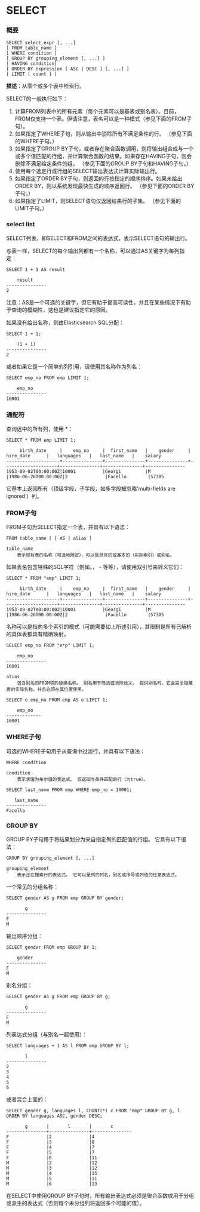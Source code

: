 # SELECT

### 概要

```
SELECT select_expr [, ...]
[ FROM table_name ]
[ WHERE condition ]
[ GROUP BY grouping_element [, ...] ]
[ HAVING condition]
[ ORDER BY expression [ ASC | DESC ] [, ...] ]
[ LIMIT [ count ] ]
```

**描述**：从零个或多个表中检索行。

SELECT的一般执行如下：

1. 计算FROM列表中的所有元素（每个元素可以是基表或别名表）。目前，FROM仅支持一个表。但请注意，表名可以是一种模式（参见下面的FROM子句）。
2. 如果指定了WHERE子句，则从输出中消除所有不满足条件的行。 （参见下面的WHERE子句。）
3. 如果指定了GROUP BY子句，或者存在聚合函数调用，则将输出组合成与一个或多个值匹配的行组，并计算聚合函数的结果。如果存在HAVING子句，则会删除不满足给定条件的组。 （参见下面的GROUP BY子句和HAVING子句。）
4. 使用每个选定行或行组的SELECT输出表达式计算实际输出行。
5. 如果指定了ORDER BY子句，则返回的行按指定的顺序排序。如果未给出ORDER BY，则以系统发现最快生成的顺序返回行。 （参见下面的ORDER BY子句。）
6. 如果指定了LIMIT，则SELECT语句仅返回结果行的子集。 （参见下面的LIMIT子句。）

### select list

SELECT列表，即SELECT和FROM之间的表达式，表示SELECT语句的输出行。

与表一样，SELECT的每个输出列都有一个名称，可以通过AS关键字为每列指定：

```
SELECT 1 + 1 AS result

    result
---------------
2
```

注意：AS是一个可选的关键字，但它有助于提高可读性，并且在某些情况下有助于查询的模糊性，这也是建议指定它的原因。

如果没有给出名称，则由Elasticsearch SQL分配：

```
SELECT 1 + 1;

    (1 + 1)
---------------
2
```

或者如果它是一个简单的列引用，请使用其名称作为列名：

```
SELECT emp_no FROM emp LIMIT 1;

    emp_no
---------------
10001
```

### 通配符

查询远中的所有列，使用 \*：

```
SELECT * FROM emp LIMIT 1;

     birth_date     |    emp_no     |  first_name   |    gender     |     hire_date      |   languages   |   last_name   |    salary
--------------------+---------------+---------------+---------------+--------------------+---------------+---------------+---------------
1953-09-02T00:00:00Z|10001          |Georgi         |M              |1986-06-26T00:00:00Z|2              |Facello        |57305
```

它基本上返回所有（顶级字段，子字段，如多字段被忽略‘multi-fields are ignored’）列。

### FROM子句

FROM子句为SELECT指定一个表，并具有以下语法：

```
FROM table_name [ [ AS ] alias ]
```

```
table_name 
    表示现有表的名称（可选地限定），可以是具体的或基本的（实际索引）或别名。
```

如果表名包含特殊的SQL字符（例如。， - 等等），请使用双引号来转义它们：

```
SELECT * FROM "emp" LIMIT 1;

     birth_date     |    emp_no     |  first_name   |    gender     |     hire_date      |   languages   |   last_name   |    salary
--------------------+---------------+---------------+---------------+--------------------+---------------+---------------+---------------
1953-09-02T00:00:00Z|10001          |Georgi         |M              |1986-06-26T00:00:00Z|2              |Facello        |57305
```

名称可以是指向多个索引的模式（可能需要如上所述引用），其限制是所有已解析的具体表都具有精确映射。

```
SELECT emp_no FROM "e*p" LIMIT 1;

    emp_no
---------------
10001
```

```
alias 
    包含别名的FROM项的替换名称。 别名用于简洁或消除歧义。 提供别名时，它会完全隐藏表的实际名称，并且必须在其位置使用。
```

```
SELECT e.emp_no FROM emp AS e LIMIT 1;

    emp_no
-------------
10001
```

### WHERE子句

可选的WHERE子句用于从查询中过滤行，并具有以下语法：

```
WHERE condition
```

```
condition
    表示求值为布尔值的表达式。 仅返回与条件匹配的行（为true）。
```

```
SELECT last_name FROM emp WHERE emp_no = 10001;

   last_name
---------------
Facello
```

### GROUP BY

GROUP BY子句用于将结果划分为来自指定列的匹配值的行组。 它具有以下语法：

```
GROUP BY grouping_element [, ...]
```

```
grouping_element  
    表示正在搜索行的表达式。 它可以是列的列名，别名或序号或列值的任意表达式。
```

一个常见的分组名称：

```
SELECT gender AS g FROM emp GROUP BY gender;

       g
---------------
F
M
```

输出顺序分组：

```
SELECT gender FROM emp GROUP BY 1;

    gender
---------------
F
M
```

别名分组：

```
SELECT gender AS g FROM emp GROUP BY g;

       g
---------------
F
M
```

列表达式分组（与别名一起使用）：

```
SELECT languages + 1 AS l FROM emp GROUP BY l;

       l
---------------
2
3
4
5
6
```

或者混合上面的：

```
SELECT gender g, languages l, COUNT(*) c FROM "emp" GROUP BY g, l ORDER BY languages ASC, gender DESC;

       g       |       l       |       c
---------------+---------------+---------------
F              |2              |4
F              |3              |8
F              |4              |7
F              |5              |7
F              |6              |11
M              |2              |12
M              |3              |12
M              |4              |15
M              |5              |11
M              |6              |13
```

在SELECT中使用GROUP BY子句时，所有输出表达式必须是聚合函数或用于分组或派生的表达式（否则每个未分组列将返回多个可能的值）。




